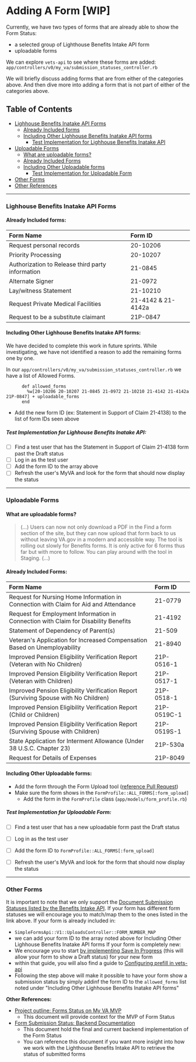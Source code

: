 # Adding A Form [WIP]
Currently, we have two types of forms that are already able to show the Form Status:
- a selected group of Lighthouse Benefits Intake API form
- uploadable forms

We can explore `vets-api` to see where these forms are added: `app/controllers/v0/my_va/submission_statuses_controller.rb`

We will briefly discuss adding forms that are from either of the categories above. And then dive more into adding a form that is not part of either of the categories above.

## Table of Contents
- [Lighhouse Benefits Inatake API Forms](#lighhouse-benefits-inatake-api-forms)
  - [Already Included forms](#already-included-forms)
  - [Including Other Lighhouse Benefits Inatake API forms](#including-other-lighhouse-benefits-inatake-api-forms)
    - [Test Implementation for Lighhouse Benefits Inatake API](#test-implementation-for-lighhouse-benefits-inatake-api)
- [Uploadable Forms](#uploadable-forms)
  - [What are uploadable forms?](#what-are-uploadable-forms)
  - [Already Included Forms](#already-included-forms-1)
  - [Including Other Uploadable forms](#including-other-uploadable-forms)
    - [Test Implementation for Uploadable Form](#test-implementation-for-uploadable-form)
- [Other Forms](#other-forms)
- [Other References](#other-references)

----------------------------------------
### Lighhouse Benefits Inatake API Forms
#### Already Included forms:

| Form Name                                        | Form ID            |
|:-------------------------------------------------|:-------------------|
| Request personal records                         | 20-10206           |
| Priority Processing                              | 20-10207           |
| Authorization to Release third party information | 21-0845            |
| Alternate Signer                                 | 21-0972            |
| Lay/witness Statement                            | 21-10210           |
| Request Private Medical Facilities               | 21-4142 & 21-4142a |
| Request to be a substitute claimant              | 21P-0847           |

#### Including Other Lighhouse Benefits Inatake API forms:

We have decided to complete this work in future sprints.
While investigating, we have not identified a reason to add the remaining forms one by one.

In our `app/controllers/v0/my_va/submission_statuses_controller.rb` we have a list of Allowed Forms.
```
      def allowed_forms
        %w[20-10206 20-10207 21-0845 21-0972 21-10210 21-4142 21-4142a 21P-0847] + uploadable_forms
      end
```
- Add the new form ID (ex: Statement in Support of Claim 21-4138) to the list of form IDs seen above

##### Test Implementation for Lighhouse Benefits Inatake API:
- [ ] Find a test user that has the Statement in Support of Claim 21-4138 form past the Draft status
- [ ] Log in as the test user
- [ ] Add the form ID to the array above
- [ ] Refresh the user's MyVA and look for the form that should now display the status

----------------------------------------
### Uploadable Forms

#### What are uploadable forms?
> (...) Users can now not only download a PDF in the Find a form section of the site, but they can now upload that form back to us without leaving VA.gov in a modern and accessible way. The tool is rolling out slowly for Benefits forms. It is only active for 6 forms thus far but with more to follow. You can play around with the tool in Staging. (...)


#### Already Included Forms:
| Form Name                                                                             | Form ID       |
|:--------------------------------------------------------------------------------------|:--------------|
| Request for Nursing Home Information in Connection with Claim for Aid and Attendance  | 21-0779       |
| Request for Employment Information in Connection with Claim for Disability Benefits   | 21-4192       |
| Statement of Dependency of Parent(s)                                                  | 21-509        |
| Veteran's Application for Increased Compensation Based on Unemployability             | 21-8940       |
| Improved Pension Eligibility Verification Report (Veteran with No Children)           | 21P-0516-1    |
| Improved Pension Eligibility Verification Report (Veteran with Children)              | 21P-0517-1    |
| Improved Pension Eligibility Verification Report (Surviving Spouse with No Children)  | 21P-0518-1    |
| Improved Pension Eligibility Verification Report (Child or Children)                  | 21P-0519C-1   |
| Improved Pension Eligibility Verification Report (Surviving Spouse with Children)     | 21P-0519S-1   |
| State Application for Interment Allowance (Under 38 U.S.C. Chapter 23)                | 21P-530a      |
| Request for Details of Expenses                                                       | 21P-8049      |

#### Including Other Uploadable forms:
- Add the form through the Form Upload tool ([reference Pull Request](https://github.com/department-of-veterans-affairs/vets-api/pull/21450/files))
- Make sure the form shows in the `FormProfile::ALL_FORMS[:form_upload]`
  - Add the form in the `FormProfile` class (`app/models/form_profile.rb`)
 
##### Test Implementation for Uploadable Form:
- [ ] Find a test user that has a new uploadable form past the Draft status
- [ ] Log in as the test user
- [ ] Add the form ID to `FormProfile::ALL_FORMS[:form_upload]`
- [ ] Refresh the user's MyVA and look for the form that should now display the status


----------------------------------------
### Other Forms
It is important to note that we only support the [Document Submission Statuses listed by the Benefits Intake API](https://developer.va.gov/explore/api/benefits-intake/docs?version=current).
If your form has different form statuses we will encourage you to match/map them to the ones listed in the link above.
If your form is already included in:
- `SimpleFormsApi::V1::UploadsController::FORM_NUMBER_MAP`
 - we can add your form ID to the array noted above for Including Other Lighhouse Benefits Inatake API forms
If your form is completely new:
- We encourage you to start [by implementing Save In Progress](https://depo-platform-documentation.scrollhelp.site/developer-docs/va-forms-library-how-to-set-up-save-in-progress-si#VAFormsLibrary-HowtosetupSaveInProgress(SiP)-MyVAPage) (this will allow your form to show a Draft status) for your new form
 - within that guide, you will also find a guide to [Configuring prefill in vets-api](https://depo-platform-documentation.scrollhelp.site/developer-docs/va-forms-library-how-to-work-with-pre-fill)
- Following the step above will make it possible to have your form show a submission status by simply addinf the form ID to the `allowed_forms` list noted under "Including Other Lighhouse Benefits Inatake API forms"


**Other References:**
- [Project outline: Forms Status on My VA MVP](https://github.com/department-of-veterans-affairs/va.gov-team/tree/master/products/identity-personalization/my-va/forms-status-on-My-VA)
  - This document will provide context for the MVP of Form Status 
- [Form Submission Status: Backend Documentation](https://github.com/department-of-veterans-affairs/va.gov-team-sensitive/blob/7693b23eafaabac7c52a288ce89ae04d45972170/products/identity-personalization/my-va/form-status/backend_documentation.md)
  - This document hold the final and current backend implementation of the Form Status
  - You can reference this document if you want more insight into how we work with the Lighthouse Benefits Intake API to retrieve the status of submitted forms
